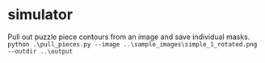 # simulator

Pull out puzzle piece contours from an image and save individual masks.
`python .\pull_pieces.py --image ..\sample_images\simple_1_rotated.png --outdir ..\output`